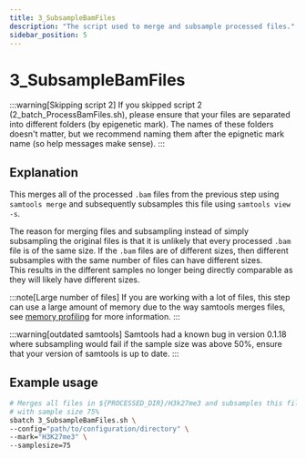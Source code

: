 ```yaml
---
title: 3_SubsampleBamFiles
description: "The script used to merge and subsample processed files."
sidebar_position: 5
---
```


# 3_SubsampleBamFiles

:::warning[Skipping script 2]
If you skipped script 2 (2_batch_ProcessBamFiles.sh), please ensure that your files are separated into different folders (by epigenetic mark). The names of these folders doesn't matter, but we recommend naming them after the epignetic mark name (so help messages make sense).
:::

## Explanation

This merges all of the processed `.bam` files from the previous step using `samtools merge` and subsequently subsamples this file using `samtools view -s`.

The reason for merging files and subsampling instead of simply subsampling the original files is that it is unlikely that every processed `.bam` file is of the same size. If the `.bam` files are of different sizes, then different subsamples with the same number of files can have different sizes.
\
This results in the different samples no longer being directly comparable as they will likely have different sizes.

:::note[Large number of files]
If you are working with a lot of files, this step can use a large amount of memory due to the way samtools merges files, see [memory profiling](/ChromOptimise/Memory-Profiling.md) for more information.
:::

:::warning[outdated samtools]
Samtools had a known bug in version 0.1.18 where subsampling would fail if the sample size was above 50%, ensure that your version of samtools is up to date.
:::

## Example usage

```bash
# Merges all files in ${PROCESSED_DIR}/H3k27me3 and subsamples this file
# with sample size 75%
sbatch 3_SubsampleBamFiles.sh \
--config="path/to/configuration/directory" \
--mark="H3K27me3" \
--samplesize=75
```